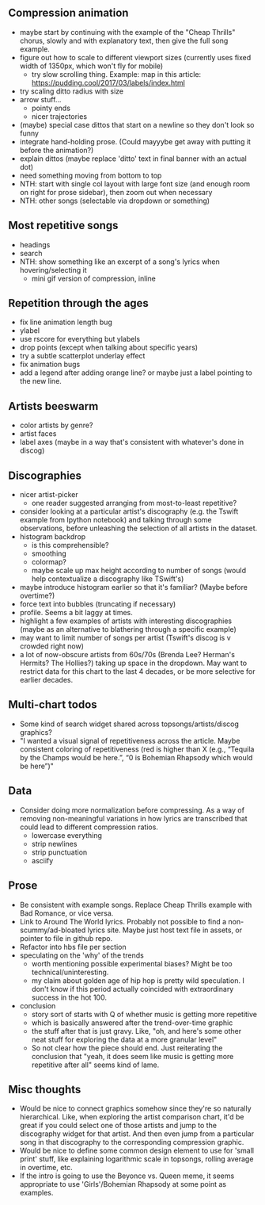 ## Compression animation
- maybe start by continuing with the example of the "Cheap Thrills" chorus, slowly and with explanatory text, then give the full song example.
- figure out how to scale to different viewport sizes (currently uses fixed width of 1350px, which won't fly for mobile)
    - try slow scrolling thing. Example: map in this article: https://pudding.cool/2017/03/labels/index.html
- try scaling ditto radius with size
- arrow stuff...
    - pointy ends
    - nicer trajectories
- (maybe) special case dittos that start on a newline so they don't look so funny
- integrate hand-holding prose. (Could mayyybe get away with putting it before the animation?)
- explain dittos (maybe replace 'ditto' text in final banner with an actual dot)
- need something moving from bottom to top
- NTH: start with single col layout with large font size (and enough room on right for prose sidebar), then zoom out when necessary
- NTH: other songs (selectable via dropdown or something)


## Most repetitive songs
- headings
- search
- NTH: show something like an excerpt of a song's lyrics when hovering/selecting it
    - mini gif version of compression, inline

## Repetition through the ages
- fix line animation length bug
- ylabel
- use rscore for everything but ylabels
- drop points (except when talking about specific years)
- try a subtle scatterplot underlay effect
- fix animation bugs
- add a legend after adding orange line? or maybe just a label pointing to the new line.

## Artists beeswarm
- color artists by genre?
- artist faces
- label axes (maybe in a way that's consistent with whatever's done in discog)

## Discographies
- nicer artist-picker
    - one reader suggested arranging from most-to-least repetitive?
- consider looking at a particular artist's discography (e.g. the Tswift example from Ipython notebook) and talking through some observations, before unleashing the selection of all artists in the dataset.
- histogram backdrop
    - is this comprehensible?
    - smoothing
    - colormap?
    - maybe scale up max height according to number of songs (would help contextualize a discography like TSwift's)
- maybe introduce histogram earlier so that it's familiar? (Maybe before overtime?)
- force text into bubbles (truncating if necessary)
- profile. Seems a bit laggy at times.
- highlight a few examples of artists with interesting discographies (maybe as an alternative to blathering through a specific example)
- may want to limit number of songs per artist (Tswift's discog is v crowded right now)
- a lot of now-obscure artists from 60s/70s (Brenda Lee? Herman's Hermits? The Hollies?) taking up space in the dropdown. May want to restrict data for this chart to the last 4 decades, or be more selective for earlier decades.

## Multi-chart todos
- Some kind of search widget shared across topsongs/artists/discog graphics?
- "I wanted a visual signal of repetitiveness across the article. Maybe consistent coloring of repetitiveness (red is higher than X (e.g., “Tequila by the Champs would be here.”, “0 is Bohemian Rhapsody which would be here”)"

## Data
- Consider doing more normalization before compressing. As a way of removing non-meaningful variations in how lyrics are transcribed that could lead to different compression ratios.
    - lowercase everything
    - strip newlines
    - strip punctuation
    - asciify
    
## Prose
- Be consistent with example songs. Replace Cheap Thrills example with Bad Romance, or vice versa.
- Link to Around The World lyrics. Probably not possible to find a non-scummy/ad-bloated lyrics site. Maybe just host text file in assets, or pointer to file in github repo.
- Refactor into hbs file per section
- speculating on the 'why' of the trends
    - worth mentioning possible experimental biases? Might be too technical/uninteresting.
    - my claim about golden age of hip hop is pretty wild speculation. I don't know if this period actually coincided with extraordinary success in the hot 100.
- conclusion
    - story sort of starts with Q of whether music is getting more repetitive
    - which is basically answered after the trend-over-time graphic
    - the stuff after that is just gravy. Like, "oh, and here's some other neat stuff for exploring the data at a more granular level"
    - So not clear how the piece should end. Just reiterating the conclusion that "yeah, it does seem like music is getting more repetitive after all" seems kind of lame.

## Misc thoughts
- Would be nice to connect graphics somehow since they're so naturally hierarchical. Like, when exploring the artist comparison chart, it'd be great if you could select one of those artists and jump to the discography widget for that artist. And then even jump from a particular song in that discography to the corresponding compression graphic.
- Would be nice to define some common design element to use for 'small print' stuff, like explaining logarithmic scale in topsongs, rolling average in overtime, etc.
- If the intro is going to use the Beyonce vs. Queen meme, it seems appropriate to use 'Girls'/Bohemian Rhapsody at some point as examples.
